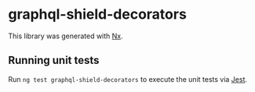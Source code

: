 # graphql-shield-decorators

This library was generated with [Nx](https://nx.dev).

## Running unit tests

Run `ng test graphql-shield-decorators` to execute the unit tests via [Jest](https://jestjs.io).
